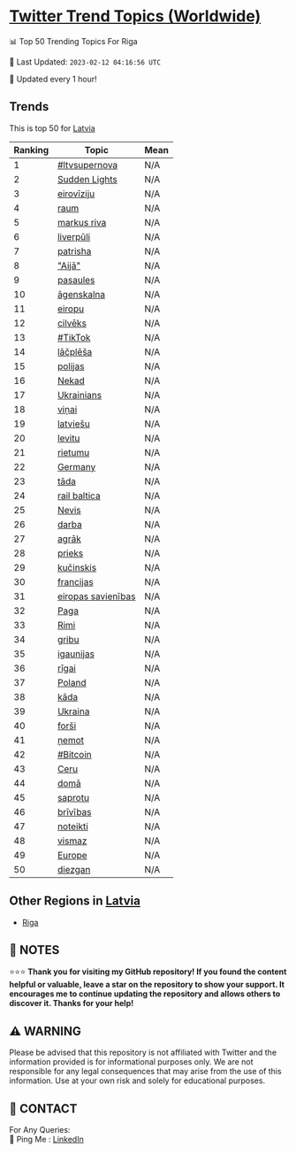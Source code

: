 [Twitter Trend Topics (Worldwide)](https://github.com/ErcinDedeoglu/Twitter-Trend-Topics)
==========


📊 Top 50 Trending Topics For Riga

📆 Last Updated: `2023-02-12 04:16:56 UTC`

🔧 Updated every 1 hour!


## Trends

This is top 50 for [Latvia](</Latvia>)

| Ranking | Topic | Mean |
| ------- | ------------ | ------------ |
| 1 | [#ltvsupernova](http://twitter.com/search?q=%23ltvsupernova) | N/A |
| 2 | [Sudden Lights](http://twitter.com/search?q=Sudden+Lights) | N/A |
| 3 | [eirovīziju](http://twitter.com/search?q=eirov%c4%abziju) | N/A |
| 4 | [raum](http://twitter.com/search?q=raum) | N/A |
| 5 | [markus riva](http://twitter.com/search?q=markus+riva) | N/A |
| 6 | [liverpūli](http://twitter.com/search?q=liverp%c5%abli) | N/A |
| 7 | [patrisha](http://twitter.com/search?q=patrisha) | N/A |
| 8 | ["Aijā"](http://twitter.com/search?q=%22Aij%c4%81%22) | N/A |
| 9 | [pasaules](http://twitter.com/search?q=pasaules) | N/A |
| 10 | [āgenskalna](http://twitter.com/search?q=%c4%81genskalna) | N/A |
| 11 | [eiropu](http://twitter.com/search?q=eiropu) | N/A |
| 12 | [cilvēks](http://twitter.com/search?q=cilv%c4%93ks) | N/A |
| 13 | [#TikTok](http://twitter.com/search?q=%23TikTok) | N/A |
| 14 | [lāčplēša](http://twitter.com/search?q=l%c4%81%c4%8dpl%c4%93%c5%a1a) | N/A |
| 15 | [polijas](http://twitter.com/search?q=polijas) | N/A |
| 16 | [Nekad](http://twitter.com/search?q=Nekad) | N/A |
| 17 | [Ukrainians](http://twitter.com/search?q=Ukrainians) | N/A |
| 18 | [viņai](http://twitter.com/search?q=vi%c5%86ai) | N/A |
| 19 | [latviešu](http://twitter.com/search?q=latvie%c5%a1u) | N/A |
| 20 | [levitu](http://twitter.com/search?q=levitu) | N/A |
| 21 | [rietumu](http://twitter.com/search?q=rietumu) | N/A |
| 22 | [Germany](http://twitter.com/search?q=Germany) | N/A |
| 23 | [tāda](http://twitter.com/search?q=t%c4%81da) | N/A |
| 24 | [rail baltica](http://twitter.com/search?q=rail+baltica) | N/A |
| 25 | [Nevis](http://twitter.com/search?q=Nevis) | N/A |
| 26 | [darba](http://twitter.com/search?q=darba) | N/A |
| 27 | [agrāk](http://twitter.com/search?q=agr%c4%81k) | N/A |
| 28 | [prieks](http://twitter.com/search?q=prieks) | N/A |
| 29 | [kučinskis](http://twitter.com/search?q=ku%c4%8dinskis) | N/A |
| 30 | [francijas](http://twitter.com/search?q=francijas) | N/A |
| 31 | [eiropas savienības](http://twitter.com/search?q=eiropas+savien%c4%abbas) | N/A |
| 32 | [Paga](http://twitter.com/search?q=Paga) | N/A |
| 33 | [Rimi](http://twitter.com/search?q=Rimi) | N/A |
| 34 | [gribu](http://twitter.com/search?q=gribu) | N/A |
| 35 | [igaunijas](http://twitter.com/search?q=igaunijas) | N/A |
| 36 | [rīgai](http://twitter.com/search?q=r%c4%abgai) | N/A |
| 37 | [Poland](http://twitter.com/search?q=Poland) | N/A |
| 38 | [kāda](http://twitter.com/search?q=k%c4%81da) | N/A |
| 39 | [Ukraina](http://twitter.com/search?q=Ukraina) | N/A |
| 40 | [forši](http://twitter.com/search?q=for%c5%a1i) | N/A |
| 41 | [ņemot](http://twitter.com/search?q=%c5%86emot) | N/A |
| 42 | [#Bitcoin](http://twitter.com/search?q=%23Bitcoin) | N/A |
| 43 | [Ceru](http://twitter.com/search?q=Ceru) | N/A |
| 44 | [domā](http://twitter.com/search?q=dom%c4%81) | N/A |
| 45 | [saprotu](http://twitter.com/search?q=saprotu) | N/A |
| 46 | [brīvības](http://twitter.com/search?q=br%c4%abv%c4%abbas) | N/A |
| 47 | [noteikti](http://twitter.com/search?q=noteikti) | N/A |
| 48 | [vismaz](http://twitter.com/search?q=vismaz) | N/A |
| 49 | [Europe](http://twitter.com/search?q=Europe) | N/A |
| 50 | [diezgan](http://twitter.com/search?q=diezgan) | N/A |



## Other Regions in [Latvia](</Latvia>)

* [Riga](</Latvia/Riga.md>)



## 📝 NOTES

⭐⭐⭐ **Thank you for visiting my GitHub repository! If you found the content helpful or valuable, leave a star on the repository to show your support. It encourages me to continue updating the repository and allows others to discover it. Thanks for your help!**


## ⚠️ WARNING

Please be advised that this repository is not affiliated with Twitter and the information provided is for informational purposes only. We are not responsible for any legal consequences that may arise from the use of this information. Use at your own risk and solely for educational purposes.


## 📨 CONTACT

 For Any Queries:  
            🏓 Ping Me : [LinkedIn](https://www.linkedin.com/in/ercindedeoglu/)
